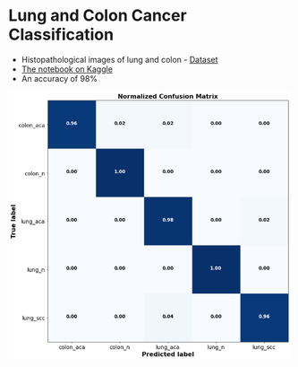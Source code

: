 # Lung and Colon Cancer Classification
* Histopathological images of lung and colon - [Dataset](https://www.kaggle.com/andrewmvd/lung-and-colon-cancer-histopathological-images)
* [The notebook on Kaggle](https://www.kaggle.com/tenebris97/lung-colon-all-5-classes-efficientnetb7-98)
* An accuracy of 98%

![s](https://github.com/Tenebris97/AI-Healthcare/blob/main/Lung%20and%20Colon%20Cancer/cf.png)
